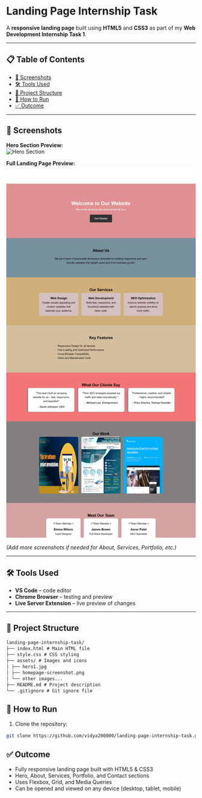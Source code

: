 # Landing Page Internship Task

A **responsive landing page** built using **HTML5** and **CSS3** as part of my **Web Development Internship Task 1**.

---

## 📋 Table of Contents

- [🎨 Screenshots](#-screenshots)  
- [🛠️ Tools Used](#️-tools-used)  
- [📂 Project Structure](#-project-structure)  
- [📖 How to Run](#-how-to-run)  
- [✅ Outcome](#-outcome)  

---

## 🎨 Screenshots

**Hero Section Preview:**  
![Hero Section](assets/hero1.jpg)

**Full Landing Page Preview:**  
![Landing Page](assets/homepage-screenshot.png)

*(Add more screenshots if needed for About, Services, Portfolio, etc.)*

---

## 🛠️ Tools Used

- **VS Code** – code editor  
- **Chrome Browser** – testing and preview  
- **Live Server Extension** – live preview of changes  

---

## 📂 Project Structure

```
landing-page-internship-task/
├── index.html # Main HTML file
├── style.css # CSS styling
├── assets/ # Images and icons
│ ├── hero1.jpg
│ ├── homepage-screenshot.png
│ └── other images...
├── README.md # Project description
└── .gitignore # Git ignore file
```
## 📖 How to Run

1. Clone the repository:  
```bash
git clone https://github.com/vidya200000/landing-page-internship-task.git
```

## ✅ Outcome

- Fully responsive landing page built with HTML5 & CSS3
- Hero, About, Services, Portfolio, and Contact sections
- Uses Flexbox, Grid, and Media Queries
- Can be opened and viewed on any device (desktop, tablet, mobile)
